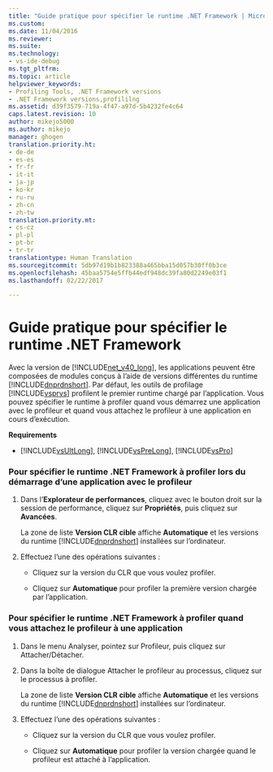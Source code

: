 ```yaml
---
title: "Guide pratique pour spécifier le runtime .NET Framework | Microsoft Docs"
ms.custom: 
ms.date: 11/04/2016
ms.reviewer: 
ms.suite: 
ms.technology:
- vs-ide-debug
ms.tgt_pltfrm: 
ms.topic: article
helpviewer_keywords:
- Profiling Tools, .NET Framework versions
- .NET Framework versions,profililng
ms.assetid: d39f3579-719a-4f47-a97d-5b4232fe4c64
caps.latest.revision: 10
author: mikejo5000
ms.author: mikejo
manager: ghogen
translation.priority.ht:
- de-de
- es-es
- fr-fr
- it-it
- ja-jp
- ko-kr
- ru-ru
- zh-cn
- zh-tw
translation.priority.mt:
- cs-cz
- pl-pl
- pt-br
- tr-tr
translationtype: Human Translation
ms.sourcegitcommit: 5db97d19b1b823388a465bba15d057b30ff0b3ce
ms.openlocfilehash: 45baa5754e5ffb44edf948dc39fa80d2249e03f1
ms.lasthandoff: 02/22/2017

---
```

# <a name="how-to-specify-the-net-framework-runtime"></a>Guide pratique pour spécifier le runtime .NET Framework
Avec la version de [!INCLUDE[net_v40_long](../code-quality/includes/net_v40_long_md.md)], les applications peuvent être composées de modules conçus à l’aide de versions différentes du runtime [!INCLUDE[dnprdnshort](../code-quality/includes/dnprdnshort_md.md)]. Par défaut, les outils de profilage [!INCLUDE[vsprvs](../code-quality/includes/vsprvs_md.md)] profilent le premier runtime chargé par l’application. Vous pouvez spécifier le runtime à profiler quand vous démarrez une application avec le profileur et quand vous attachez le profileur à une application en cours d’exécution.  
  
 **Requirements**  
  
-   [!INCLUDE[vsUltLong](../code-quality/includes/vsultlong_md.md)], [!INCLUDE[vsPreLong](../code-quality/includes/vsprelong_md.md)], [!INCLUDE[vsPro](../code-quality/includes/vspro_md.md)]  
  
### <a name="to-specify-the-net-framework-run-time-to-profile-when-starting-an-application-with-the-profiler"></a>Pour spécifier le runtime .NET Framework à profiler lors du démarrage d’une application avec le profileur  
  
1.  Dans l’**Explorateur de performances**, cliquez avec le bouton droit sur la session de performance, cliquez sur **Propriétés**, puis cliquez sur **Avancées**.  
  
     La zone de liste **Version CLR cible** affiche **Automatique** et les versions du runtime [!INCLUDE[dnprdnshort](../code-quality/includes/dnprdnshort_md.md)] installées sur l’ordinateur.  
  
2.  Effectuez l’une des opérations suivantes :  
  
    -   Cliquez sur la version du CLR que vous voulez profiler.  
  
    -   Cliquez sur **Automatique** pour profiler la première version chargée par l’application.  
  
### <a name="to-specify-the-net-framework-run-time-to-profile-when-attaching-the-profiler-to-an-application"></a>Pour spécifier le runtime .NET Framework à profiler quand vous attachez le profileur à une application  
  
1.  Dans le menu Analyser, pointez sur Profileur, puis cliquez sur Attacher/Détacher.  
  
2.  Dans la boîte de dialogue Attacher le profileur au processus, cliquez sur le processus à profiler.  
  
     La zone de liste **Version CLR cible** affiche **Automatique** et les versions du runtime [!INCLUDE[dnprdnshort](../code-quality/includes/dnprdnshort_md.md)] installées sur l’ordinateur.  
  
3.  Effectuez l’une des opérations suivantes :  
  
    -   Cliquez sur la version du CLR que vous voulez profiler.  
  
    -   Cliquez sur **Automatique** pour profiler la version chargée quand le profileur est attaché à l’application.
